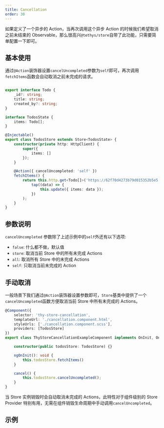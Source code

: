 ```yaml
---
title: Cancellation
order: 30
---
```


如果定义了一个异步的 Action，当再次调用这个异步 Action 的时候我们希望取消之前未结束的 Observable，那么很高兴`@tethys/store`自带了此功能，只需要简单配置一下即可。


## 基本使用

通过`@Action`装饰器设置`cancelUncompleted`参数为`self`即可，再次调用`fetchItems`函数会自动取消之前未完成的请求。
```ts

export interface Todo {
    _id?: string;
    title: string;
    created_by?: string;
}

interface TodosState {
    items: Todo[];
}

@Injectable()
export class TodosStore extends Store<TodosState> {
    constructor(private http: HttpClient) {
        super({
            items: []
        });
    }

    @Action({ cancelUncompleted: 'self' })
    fetchItems() {
        return this.http.get<Todo[]>('https://62f70d4273b79d015352b5e5.mockapi.io/items').pipe(
            tap((data) => {
                this.update({ items: data });
            })
        );
    }
}
```

## 参数说明
`cancelUncompleted` 参数除了上述示例中的`self`外还有以下选项:
- `false`: 什么都不做，默认值
- `store`: 取消当前 Store 中的所有未完成 Actions
- `all`: 取消所有 Store 中的未完成 Actions
- `self`: 只取消当前未完成的 Action 

## 手动取消

一般场景下我们通过`@Action`装饰器设置参数即可，`Store`基类中提供了一个`cancelUncompleted`函数方便取消当前 Store 中所有未完成的 Actions。

```ts
@Component({
    selector: 'thy-store-cancellation',
    templateUrl: './cancellation.component.html',
    styleUrls: ['./cancellation.component.scss'],
    providers: [TodosStore]
})
export class ThyStoreCancellationExampleComponent implements OnInit, OnDestroy {

    constructor(public todosStore: TodosStore) {}

    ngOnInit(): void {
        this.todosStore.fetchItems()
    }

    cancel() {
        this.todosStore.cancelUncompleted();
    }
}
```

<alert>当 Store 实例销毁时会自动取消未完成的 Actions，此特性对于组件级别的 Store Provider 特别有用，无需在组件销毁生命周期中手动调用`cancelUncompleted`。</alert>

## 示例

<example name="thy-store-cancellation-example" />
